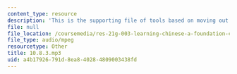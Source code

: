 ```yaml
---
content_type: resource
description: 'This is the supporting file of tools based on moving out. '
file: null
file_location: /coursemedia/res-21g-003-learning-chinese-a-foundation-course-in-mandarin-spring-2011/a4b17926791d8ea840284809003438fd_10.8.3.mp3
file_type: audio/mpeg
resourcetype: Other
title: 10.8.3.mp3
uid: a4b17926-791d-8ea8-4028-4809003438fd
---
```

